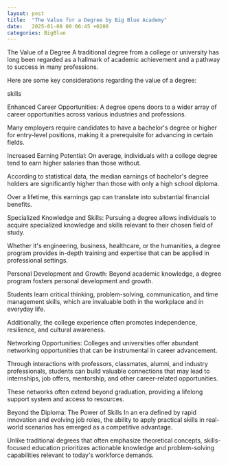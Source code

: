 ```yaml
---
layout: post
title:  "The Value for a Degree by Big Blue Academy"
date:   2025-01-08 00:06:45 +0200
categories: BigBlue
---
```

The Value of a Degree
A traditional degree from a college or university has long been regarded as a hallmark of academic achievement and a pathway to success in many professions.

Here are some key considerations regarding the value of a degree:

skills

Enhanced Career Opportunities:
A degree opens doors to a wider array of career opportunities across various industries and professions.

Many employers require candidates to have a bachelor's degree or higher for entry-level positions, making it a prerequisite for advancing in certain fields.

Increased Earning Potential:
On average, individuals with a college degree tend to earn higher salaries than those without.

According to statistical data, the median earnings of bachelor's degree holders are significantly higher than those with only a high school diploma.

Over a lifetime, this earnings gap can translate into substantial financial benefits.

Specialized Knowledge and Skills:
Pursuing a degree allows individuals to acquire specialized knowledge and skills relevant to their chosen field of study.

Whether it's engineering, business, healthcare, or the humanities, a degree program provides in-depth training and expertise that can be applied in professional settings.

Personal Development and Growth:
Beyond academic knowledge, a degree program fosters personal development and growth.

Students learn critical thinking, problem-solving, communication, and time management skills, which are invaluable both in the workplace and in everyday life.

Additionally, the college experience often promotes independence, resilience, and cultural awareness.

Networking Opportunities:
Colleges and universities offer abundant networking opportunities that can be instrumental in career advancement.

Through interactions with professors, classmates, alumni, and industry professionals, students can build valuable connections that may lead to internships, job offers, mentorship, and other career-related opportunities.

These networks often extend beyond graduation, providing a lifelong support system and access to resources.

Beyond the Diploma: The Power of Skills
In an era defined by rapid innovation and evolving job roles, the ability to apply practical skills in real-world scenarios has emerged as a competitive advantage.

Unlike traditional degrees that often emphasize theoretical concepts, skills-focused education prioritizes actionable knowledge and problem-solving capabilities relevant to today's workforce demands.